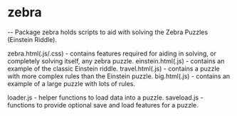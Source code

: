 # zebra
--
Package zebra holds scripts to aid with solving the Zebra Puzzles (Einstein Riddle).

zebra.html(.js/.css) - contains features required for aiding in solving, or completely solving itself, any zebra puzzle.
einstein.html(.js) - contains an example of the classic Einstein riddle.
travel.html(.js) - contains a puzzle with more complex rules than the Einstein puzzle.
big.html(.js) - contains an example of a large puzzle with lots of rules.

loader.js - helper functions to load data into a puzzle.
saveload.js - functions to provide optional save and load features for a puzzle.

